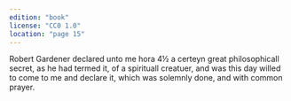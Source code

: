 ```yaml
---
edition: "book"
license: "CC0 1.0"
location: "page 15"
---
```

Robert Gardener declared unto me
hora 4½ a certeyn great philosophicall secret, as he had termed it,
of a spirituall creatuer, and was this day willed to come to me
and declare it, which was solemnly done, and with common
prayer.
